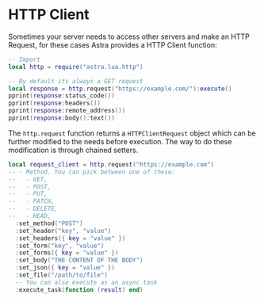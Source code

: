 # HTTP Client

Sometimes your server needs to access other servers and make an HTTP Request, for these cases Astra provides a HTTP Client function:

```lua
-- Import
local http = require("astra.lua.http")

-- By default its always a GET request
local response = http.request("https://example.com/"):execute()
pprint(response:status_code())
pprint(response:headers())
pprint(response:remote_address())
pprint(response:body():text())
```

The `http.request` function returns a `HTTPClientRequest` object which can be further modified to the needs before execution. The way to do these modification is through chained setters.

```lua
local request_client = http.request("https://example.com")
-- - Method. You can pick between one of these:
--   - GET,
--   - POST,
--   - PUT,
--   - PATCH,
--   - DELETE,
--   - HEAD,
  :set_method("POST")
  :set_header("key", "value")
  :set_headers({ key = "value" })
  :set_form("key", "value")
  :set_forms({ key = "value" })
  :set_body("THE CONTENT OF THE BODY")
  :set_json({ key = "value" })
  :set_file("/path/to/file")
  -- You can also execute as an async task
  :execute_task(function (result) end)
```
